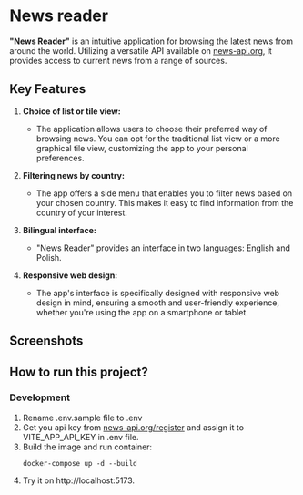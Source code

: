 # News reader

**"News Reader"** is an intuitive application for browsing the latest news from around the world. Utilizing a versatile API available on [news-api.org](https://news-api.org), it provides access to current news from a range of sources.

## Key Features

1. **Choice of list or tile view:**

   - The application allows users to choose their preferred way of browsing news. You can opt for the traditional list view or a more graphical tile view, customizing the app to your personal preferences.

2. **Filtering news by country:**

   - The app offers a side menu that enables you to filter news based on your chosen country. This makes it easy to find information from the country of your interest.

3. **Bilingual interface:**

   - "News Reader" provides an interface in two languages: English and Polish.

4. **Responsive web design:**
   - The app's interface is specifically designed with responsive web design in mind, ensuring a smooth and user-friendly experience, whether you're using the app on a smartphone or tablet.

## Screenshots

## How to run this project?

### Development

1. Rename .env.sample file to .env
2. Get you api key from [news-api.org/register](https://news-api.org/register) and assign it to VITE_APP_API_KEY in .env file.
3. Build the image and run container:
   ```shell
   docker-compose up -d --build
   ```
4. Try it on http://localhost:5173.
